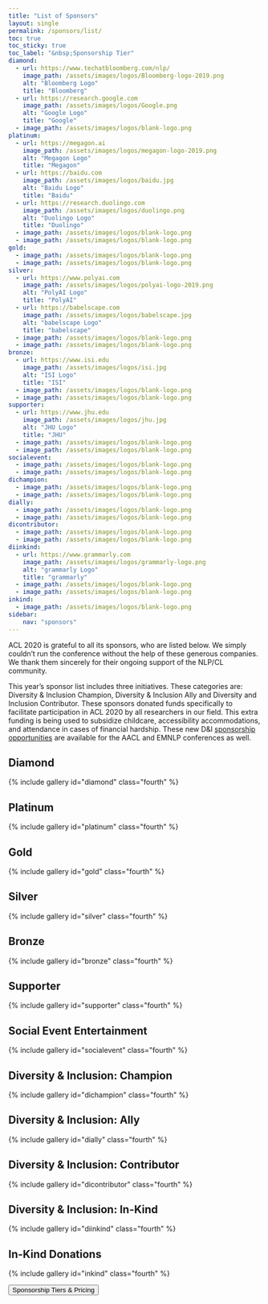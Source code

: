 ```yaml
---
title: "List of Sponsors"
layout: single
permalink: /sponsors/list/
toc: true
toc_sticky: true
toc_label: "&nbsp;Sponsorship Tier"
diamond:
  - url: https://www.techatbloomberg.com/nlp/
    image_path: /assets/images/logos/Bloomberg-logo-2019.png
    alt: "Bloomberg Logo"
    title: "Bloomberg"
  - url: https://research.google.com
    image_path: /assets/images/logos/Google.png
    alt: "Google Logo"
    title: "Google"
  - image_path: /assets/images/logos/blank-logo.png
platinum:
  - url: https://megagon.ai
    image_path: /assets/images/logos/megagon-logo-2019.png
    alt: "Megagon Logo"
    title: "Megagon"
  - url: https://baidu.com
    image_path: /assets/images/logos/baidu.jpg
    alt: "Baidu Logo"
    title: "Baidu"
  - url: https://research.duolingo.com
    image_path: /assets/images/logos/duolingo.png
    alt: "Duolingo Logo"
    title: "Duolingo"  
  - image_path: /assets/images/logos/blank-logo.png
  - image_path: /assets/images/logos/blank-logo.png
gold:
  - image_path: /assets/images/logos/blank-logo.png
  - image_path: /assets/images/logos/blank-logo.png
silver:
  - url: https://www.polyai.com
    image_path: /assets/images/logos/polyai-logo-2019.png
    alt: "PolyAI Logo"
    title: "PolyAI"
  - url: https://babelscape.com
    image_path: /assets/images/logos/babelscape.jpg
    alt: "babelscape Logo"
    title: "babelscape"
  - image_path: /assets/images/logos/blank-logo.png
  - image_path: /assets/images/logos/blank-logo.png
bronze:
  - url: https://www.isi.edu
    image_path: /assets/images/logos/isi.jpg
    alt: "ISI Logo"
    title: "ISI"
  - image_path: /assets/images/logos/blank-logo.png
  - image_path: /assets/images/logos/blank-logo.png
supporter:
  - url: https://www.jhu.edu
    image_path: /assets/images/logos/jhu.jpg
    alt: "JHU Logo"
    title: "JHU"
  - image_path: /assets/images/logos/blank-logo.png
  - image_path: /assets/images/logos/blank-logo.png
socialevent:
  - image_path: /assets/images/logos/blank-logo.png
  - image_path: /assets/images/logos/blank-logo.png
dichampion:
  - image_path: /assets/images/logos/blank-logo.png
  - image_path: /assets/images/logos/blank-logo.png
dially:
  - image_path: /assets/images/logos/blank-logo.png
  - image_path: /assets/images/logos/blank-logo.png
dicontributor:
  - image_path: /assets/images/logos/blank-logo.png
  - image_path: /assets/images/logos/blank-logo.png
diinkind:
  - url: https://www.grammarly.com
    image_path: /assets/images/logos/grammarly-logo.png
    alt: "grammarly Logo"
    title: "grammarly"
  - image_path: /assets/images/logos/blank-logo.png
  - image_path: /assets/images/logos/blank-logo.png
inkind:
  - image_path: /assets/images/logos/blank-logo.png
sidebar: 
    nav: "sponsors"
---
```


ACL 2020 is grateful to all its sponsors, who are listed below. We simply couldn’t run the conference without the help of these generous companies. We thank them sincerely for their ongoing support of the NLP/CL community.


This year’s sponsor list includes three initiatives. These categories are: Diversity & Inclusion Champion, Diversity & Inclusion Ally and Diversity and Inclusion Contributor. 
These sponsors donated funds specifically to facilitate participation in ACL 2020 by all researchers in our field. This extra funding is being used to subsidize childcare, accessibility accommodations, and attendance in cases of financial hardship. These new D&I [sponsorship opportunities](/sponsors/benefits) are available for the AACL and EMNLP conferences as well.

## Diamond

{% include gallery id="diamond" class="fourth" %}

## Platinum

{% include gallery id="platinum" class="fourth" %}

## Gold

{% include gallery id="gold" class="fourth" %}

## Silver

{% include gallery id="silver" class="fourth" %}

## Bronze

{% include gallery id="bronze" class="fourth" %}

## Supporter

{% include gallery id="supporter" class="fourth" %}

## Social Event Entertainment

{% include gallery id="socialevent" class="fourth" %}

## Diversity &amp; Inclusion: Champion

{% include gallery id="dichampion" class="fourth" %}

## Diversity &amp; Inclusion: Ally

{% include gallery id="dially" class="fourth" %}

## Diversity &amp; Inclusion: Contributor

{% include gallery id="dicontributor" class="fourth" %}

## Diversity &amp; Inclusion: In-Kind

{% include gallery id="diinkind" class="fourth" %}

## In-Kind Donations

{% include gallery id="inkind" class="fourth" %}

<div class="text-center"> 
<a href="/sponsors/benefits/"><button class="btn btn--large btn--inverse">Sponsorship Tiers &amp; Pricing</button></a>
</div>
<br/>
